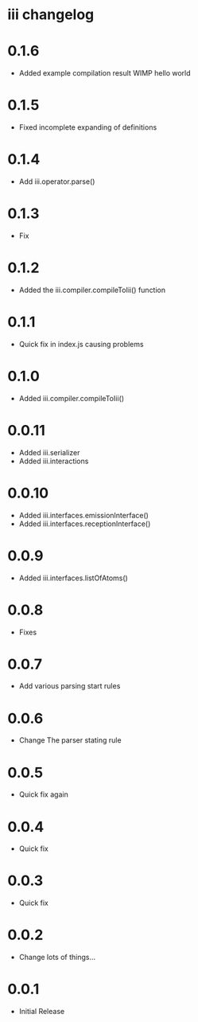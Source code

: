 # iii changelog

# 0.1.6

- Added example compilation result WIMP hello world

# 0.1.5

- Fixed incomplete expanding of definitions

# 0.1.4

- Add iii.operator.parse()

# 0.1.3

- Fix

# 0.1.2

- Added the iii.compiler.compileToIii() function

# 0.1.1

- Quick fix in index.js causing problems

# 0.1.0

- Added iii.compiler.compileToIii()

# 0.0.11

- Added iii.serializer
- Added iii.interactions

# 0.0.10

- Added iii.interfaces.emissionInterface()
- Added iii.interfaces.receptionInterface()

# 0.0.9

- Added iii.interfaces.listOfAtoms()

# 0.0.8

- Fixes

# 0.0.7

- Add various parsing start rules

# 0.0.6

- Change The parser stating rule

# 0.0.5

- Quick fix again

# 0.0.4

- Quick fix

# 0.0.3

- Quick fix

# 0.0.2

- Change lots of things...

# 0.0.1

- Initial Release
